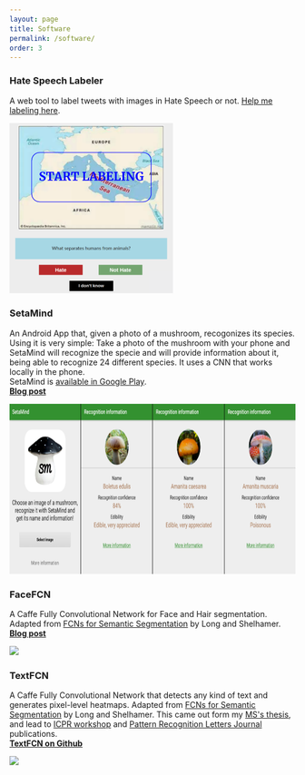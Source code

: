 ```yaml
---
layout: page
title: Software
permalink: /software/
order: 3
---
```


### Hate Speech Labeler ###

A web tool to label tweets with images in Hate Speech or not. [Help me labeling here](https://gombru.github.io/hatespic_labeler/).

<div class="imgcap">
<img src="/assets/hatespic_labeler/labeler.png" height="300">
</div>

### SetaMind ###

An Android App that, given a photo of a mushroom, recogonizes its species. Using it is very simple: Take a photo of the mushroom with your phone and SetaMind will recognize the specie and will provide information about it, being able to recognize 24 different species. It uses a CNN that works locally in the phone.    
SetaMind is [available in Google Play](https://play.google.com/store/apps/details?id=gombru.setamind).   
**[Blog post](https://gombru.github.io/2017/08/16/setamind/)**

<div class="imgcap">
<img src="/assets/setamind/setamind.png" height="300">
</div>

### FaceFCN ###

A Caffe Fully Convolutional Network for Face and Hair segmentation. Adapted from [FCNs for Semantic Segmentation](https://github.com/shelhamer/fcn.berkeleyvision.org) by Long and Shelhamer.  
**[Blog post](https://gombru.github.io/2018/01/08/face_hair_segmentation/)**  

<div class="imgcap">
<img src="/assets/facefcn/FaceFCN.gif" height="300">
</div>

### TextFCN ###

A Caffe Fully Convolutional Network that detects any kind of text and generates pixel-level heatmaps. Adapted from [FCNs for Semantic Segmentation](https://github.com/shelhamer/fcn.berkeleyvision.org) by Long and Shelhamer. This came out form my [MS's thesis](https://drive.google.com/file/d/0B-DM8FPBNpG6QXdQN3JaY3pBMFU/view), and lead to [ICPR workshop](https://arxiv.org/abs/1702.05089) and [Pattern Recognition Letters Journal](http://www.sciencedirect.com/science/article/pii/S0167865517302982) publications.  
**[TextFCN on Github](https://github.com/gombru/TextFCN)**

<div class="imgcap">
<img src="/assets/publications/fcn.gif" height="300">
</div>
